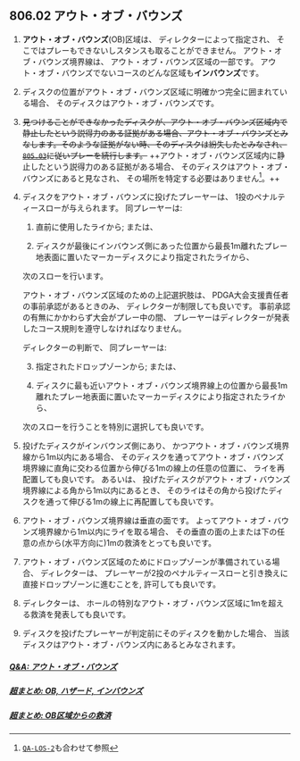 ## 806.02 アウト・オブ・バウンズ

1. **アウト・オブ・バウンズ**(OB)区域は、
ディレクターによって指定され、
そこではプレーもできないしスタンスも取ることができません。
アウト・オブ・バウンズ境界線は、
アウト・オブ・バウンズ区域の一部です。
アウト・オブ・バウンズでないコースのどんな区域も**インバウンズ**です。

1. ディスクの位置がアウト・オブ・バウンズ区域に明確かつ完全に囲まれている場合、
そのディスクはアウト・オブ・バウンズです。

1. ~~見つけることができなかったディスクが、アウト・オブ・バウンズ区域内で静止したという説得力のある証拠がある場合、アウト・オブ・バウンズとみなします。そのような証拠がない時、そのディスクは紛失したとみなされ、[`805.03`](80503)に従いプレーを続行します。~~
++アウト・オブ・バウンズ区域内に静止したという説得力のある証拠がある場合、
そのディスクはアウト・オブ・バウンズにあると見なされ、
その場所を特定する必要はありません[^80602.1]。++

1. ディスクをアウト・オブ・バウンズに投げたプレーヤーは、
1投のペナルティースローが与えられます。
同プレーヤーは:

    1. 直前に使用したライから; または、

    1. ディスクが最後にインバウンズ側にあった位置から最長1m離れたプレー地表面に置いたマーカーディスクにより指定されたライから、

    次のスローを行います。

    アウト・オブ・バウンズ区域のための上記選択肢は、
    PDGA大会支援責任者の事前承認があるときのみ、
    ディレクターが制限しても良いです。
    事前承認の有無にかかわらず大会がプレー中の間、
    プレーヤーはディレクターが発表したコース規則を遵守しなければなりません。

    ディレクターの判断で、
    同プレーヤーは:

    3. 指定されたドロップゾーンから; または、

    1. ディスクに最も近いアウト・オブ・バウンズ境界線上の位置から最長1m離れたプレー地表面に置いたマーカーディスクにより指定されたライから、

    次のスローを行うことを特別に選択しても良いです。

5. 投げたディスクがインバウンズ側にあり、
かつアウト・オブ・バウンズ境界線から1m以内にある場合、
そのディスクを通ってアウト・オブ・バウンズ境界線に直角に交わる位置から伸びる1mの線上の任意の位置に、
ライを再配置しても良いです。
あるいは、
投げたディスクがアウト・オブ・バウンズ境界線による角から1m以内にあるとき、
そのライはその角から投げたディスクを通って伸びる1mの線上に再配置しても良いです。

1. アウト・オブ・バウンズ境界線は垂直の面です。
よってアウト・オブ・バウンズ境界線から1m以内にライを取る場合、
その垂直の面の上または下の任意の点から(水平方向に)1mの救済をとっても良いです。

1. アウト・オブ・バウンズ区域のためにドロップゾーンが準備されている場合、
ディレクターは、
プレーヤーが2投のペナルティースローと引き換えに直接ドロップゾーンに進むことを, 許可しても良いです。

1. ディレクターは、
ホールの特別なアウト・オブ・バウンズ区域に1mを超える救済を発表しても良いです。

1. ディスクを投げたプレーヤーが判定前にそのディスクを動かした場合、
当該ディスクはアウト・オブ・バウンズ内にあるとみなされます。


##### [Q&A: アウト・オブ・バウンズ](qa-ob)
##### [超まとめ: OB, ハザード, インバウンズ](obhazardinbounds)
##### [超まとめ: OB区域からの救済](relief-from-ob)


[^80602.1]: [`QA-LOS-2`](qa-los)も合わせて参照
